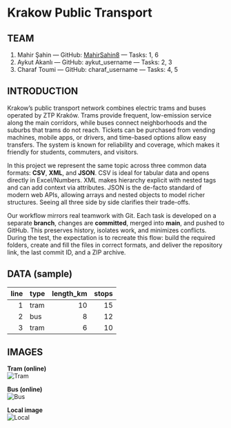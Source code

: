 # Krakow Public Transport

## TEAM
1. Mahir Şahin — GitHub: [MahirSahin8](https://github.com/MahirSahin8) — 
Tasks: 1, 6  
2. Aykut Akanlı — GitHub: aykut_username — Tasks: 2, 3  
3. Charaf Toumi — GitHub: charaf_username — Tasks: 4, 5  

## INTRODUCTION
Krakow’s public transport network combines electric trams and buses operated 
by ZTP Kraków. Trams provide frequent, low-emission service along the main 
corridors, while buses connect neighborhoods and the suburbs that trams do 
not reach. Tickets can be purchased from vending machines, mobile apps, or 
drivers, and time-based options allow easy transfers. The system is known 
for reliability and coverage, which makes it friendly for students, 
commuters, and visitors.

In this project we represent the same topic across three common data 
formats: **CSV**, **XML**, and **JSON**. CSV is ideal for tabular data and 
opens directly in Excel/Numbers. XML makes hierarchy explicit with nested 
tags and can add context via attributes. JSON is the de-facto standard of 
modern web APIs, allowing arrays and nested objects to model richer 
structures. Seeing all three side by side clarifies their trade-offs.

Our workflow mirrors real teamwork with Git. Each task is developed on a 
separate **branch**, changes are **committed**, merged into **main**, and 
pushed to GitHub. This preserves history, isolates work, and minimizes 
conflicts. During the test, the expectation is to recreate this flow: build 
the required folders, create and fill the files in correct formats, and 
deliver the repository link, the last commit ID, and a ZIP archive.

## DATA (sample)
| line | type | length_km | stops |
|----:|:-----|----------:|-----:|
| 1 | tram | 10 | 15 |
| 2 | bus  | 8  | 12 |
| 3 | tram | 6  | 10 |

## IMAGES
**Tram (online)**  
![Tram](https://upload.wikimedia.org/wikipedia/commons/8/8a/Krak%C3%B3w_tram_line_50.jpg)

**Bus (online)**  
![Bus](https://upload.wikimedia.org/wikipedia/commons/1/19/Krak%C3%B3w_bus_501.jpg)

**Local image**  
![Local](IMG/krakow-transport.jpg)

